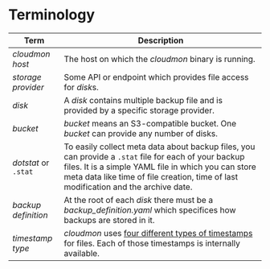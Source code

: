 # Terminology

| Term | Description |
| --- | --- |
| *cloudmon host* | The host on which the *cloudmon* binary is running. |
| *storage provider* | Some API or endpoint which provides file access for *disk*s. |
| *disk* | A *disk* contains multiple backup file and is provided by a specific storage provider.|
| *bucket* | *bucket* means an S3-compatible bucket. One *bucket* can provide any number of disks. |
| *dotstat* or `.stat` | To easily collect meta data about backup files, you can provide a `.stat` file for each of your backup files. It is a simple YAML file in which you can store meta data like time of file creation, time of last modification and the archive date. |
| *backup definition* | At the root of each *disk* there must be a *backup_definition.yaml* which specifices how backups are stored in it.|
| *timestamp type* | *cloudmon* uses [four different types of timestamps](reference/backup-definition/file-dates) for files. Each of those timestamps is internally available. |